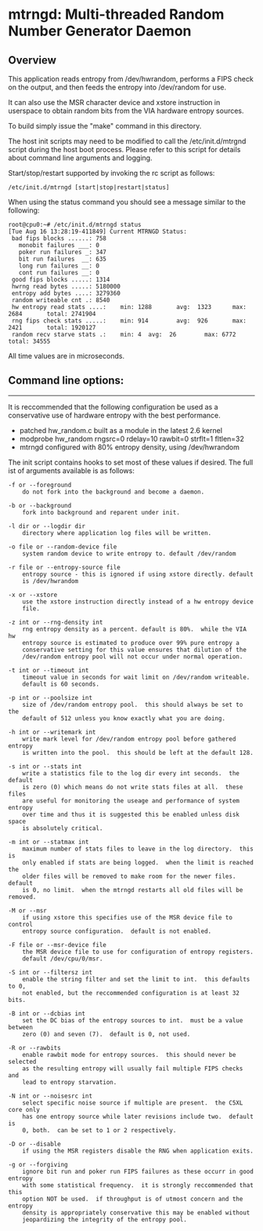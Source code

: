 # mtrngd: Multi-threaded Random Number Generator Daemon

## Overview 

This application reads entropy from /dev/hwrandom, performs a FIPS check on the
output, and then feeds the entropy into /dev/random for use.

It can also use the MSR character device and xstore instruction in userspace to
obtain random bits from the VIA hardware entropy sources.

To build simply issue the "make" command in this directory.

The host init scripts may need to be modified to call the /etc/init.d/mtrgnd
script during the host boot process.  Please refer to this script for details
about command line arguments and logging.

Start/stop/restart supported by invoking the rc script as follows:

    /etc/init.d/mtrngd [start|stop|restart|status]

When using the status command you should see a message similar to the
following:

    root@cpu0:~# /etc/init.d/mtrngd status
    [Tue Aug 16 13:28:19-411849] Current MTRNGD Status:
     bad fips blocks ......: 758
       monobit failures ___: 0
       poker run failures _: 347
       bit run failures  __: 635
       long run failures __: 0
       cont run failures __: 0
     good fips blocks .....: 1314
     hwrng read bytes .....: 5180000
     entropy add bytes ....: 3279360
     random writeable cnt .: 8540
     hw entropy read stats ....:    min: 1288       avg:  1323      max: 2684       total: 2741904
     rng fips check stats .....:    min: 914        avg:  926       max: 2421       total: 1920127
     random recv starve stats .:    min: 4  avg:  26        max: 6772       total: 34555

All time values are in microseconds.


## Command line options:

---

It is reccommended that the following configuration be used as a conservative
use of hardware entropy with the best performance.

- patched hw_random.c built as a module in the latest 2.6 kernel
- modprobe hw_random rngsrc=0 rdelay=10 rawbit=0 strflt=1 fltlen=32
- mtrngd configured with 80% entropy density, using /dev/hwrandom

The init script contains hooks to set most of these values if desired. The full
ist of arguments available is as follows:

    -f or --foreground
        do not fork into the background and become a daemon.
  
    -b or --background
        fork into background and reparent under init.
  
    -l dir or --logdir dir
        directory where application log files will be written.
  
    -o file or --random-device file
        system random device to write entropy to. default /dev/random
  
    -r file or --entropy-source file
        entropy source - this is ignored if using xstore directly. default
        is /dev/hwrandom
  
    -x or --xstore
        use the xstore instruction directly instead of a hw entropy device
        file.
  
    -z int or --rng-density int
        rng entropy density as a percent. default is 80%.  while the VIA hw
        entropy source is estimated to produce over 99% pure entropy a
        conservative setting for this value ensures that dilution of the
        /dev/random entropy pool will not occur under normal operation.

    -t int or --timeout int
        timeout value in seconds for wait limit on /dev/random writeable.
        default is 60 seconds.

    -p int or --poolsize int
        size of /dev/random entropy pool.  this should always be set to the
        default of 512 unless you know exactly what you are doing.

    -h int or --writemark int
        write mark level for /dev/random entropy pool before gathered entropy
        is written into the pool.  this should be left at the default 128.

    -s int or --stats int
        write a statistics file to the log dir every int seconds.  the default
        is zero (0) which means do not write stats files at all.  these files
        are useful for monitoring the useage and performance of system entropy
        over time and thus it is suggested this be enabled unless disk space
        is absolutely critical.

    -m int or --statmax int
        maximum number of stats files to leave in the log directory.  this is
        only enabled if stats are being logged.  when the limit is reached the
        older files will be removed to make room for the newer files.  default
        is 0, no limit.  when the mtrngd restarts all old files will be removed.

    -M or --msr
        if using xstore this specifies use of the MSR device file to control
        entropy source configuration.  default is not enabled.

    -F file or --msr-device file
        the MSR device file to use for configuration of entropy registers.
        default /dev/cpu/0/msr.

    -S int or --filtersz int
        enable the string filter and set the limit to int.  this defaults to 0,
        not enabled, but the reccommended configuration is at least 32 bits.

    -B int or --dcbias int
        set the DC bias of the entropy sources to int.  must be a value between
        zero (0) and seven (7).  default is 0, not used.

    -R or --rawbits
        enable rawbit mode for entropy sources.  this should never be selected
        as the resulting entropy will usually fail multiple FIPS checks and
        lead to entropy starvation.

    -N int or --noisesrc int
        select specific noise source if multiple are present.  the C5XL core only
        has one entropy source while later revisions include two.  default is
        0, both.  can be set to 1 or 2 respectively.

    -D or --disable
        if using the MSR registers disable the RNG when application exits.

    -g or --forgiving
        ignore bit run and poker run FIPS failures as these occurr in good entropy
        with some statistical frequency.  it is strongly reccommended that this
        option NOT be used.  if throughput is of utmost concern and the entropy
        density is appropriately conservative this may be enabled without
        jeopardizing the integrity of the entropy pool.

